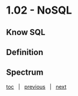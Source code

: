 # 1.02 - NoSQL


## Know SQL




## Definition




## Spectrum





[toc](June_2021.md) &nbsp; |  &nbsp; [previous](1_01_azure.md) &nbsp; | &nbsp; [next](June_2021.md) &nbsp;

